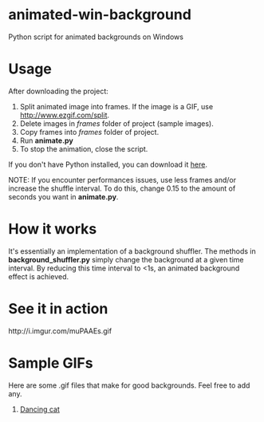 # animated-win-background
Python script for animated backgrounds on Windows
<h1>Usage</h1>
After downloading the project:

1. Split animated image into frames. If the image is a GIF, use http://www.ezgif.com/split.
2. Delete images in <i>frames</i> folder of project (sample images).
3. Copy frames into <i>frames</i> folder of project.
4. Run <b>animate.py</b>
5. To stop the animation, close the script. 

If you don't have Python installed, you can download it [here](https://www.python.org/downloads/).

NOTE: If you encounter performances issues, use less frames and/or increase the shuffle interval. To do this, change 0.15 to the amount of seconds you want in <b>animate.py</b>.

<h1>How it works</h1>
It's essentially an implementation of a background shuffler. The methods in <b>background_shuffler.py</b> simply change the background at a given time interval. By reducing this time interval to <1s, an animated background effect is achieved. 

<h1>See it in action</h1>
http://i.imgur.com/muPAAEs.gif

<h1>Sample GIFs</h1>
Here are some .gif files that make for good backgrounds. Feel free to add any.

1. [Dancing cat](http://24.media.tumblr.com/34236728900b726b198ab8e802182513/tumblr_mfxf0w364J1rqb8h7o1_500.gif)
